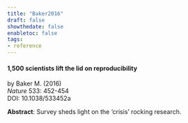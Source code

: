 ```yaml
---
title: "Baker2016"
draft: false
showthedate: false
enabletoc: false
tags:
- reference
---
```


#### **1,500 scientists lift the lid on reproducibility**     
by Baker M. (2016)         
*Nature* 533: 452-454       
DOI: 10.1038/533452a     

**Abstract**:  Survey sheds light on the ‘crisis’ rocking research.

